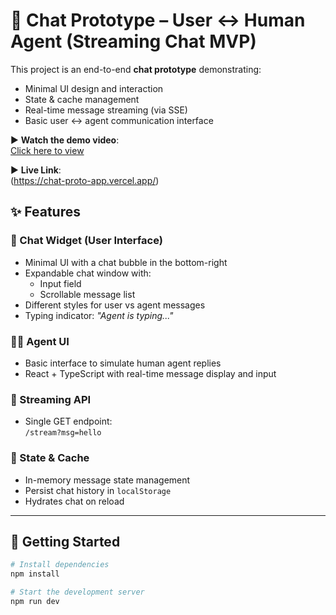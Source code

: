 # 💬 Chat Prototype – User ↔ Human Agent (Streaming Chat MVP)

This project is an end-to-end **chat prototype** demonstrating:

- Minimal UI design and interaction
- State & cache management
- Real-time message streaming (via SSE)
- Basic user ↔ agent communication interface


▶️ **Watch the demo video**:  
[Click here to view](https://crewaretechnologies157-my.sharepoint.com/:v:/g/personal/shashikant_yadav_creware_asia/ESjO69EMYoBGlc19oGiBa18BNdLjEuQXpzDc1kfTgnLrYA?e=eM4t9V&nav=eyJyZWZlcnJhbEluZm8iOnsicmVmZXJyYWxBcHAiOiJTdHJlYW1XZWJBcHAiLCJyZWZlcnJhbFZpZXciOiJTaGFyZURpYWxvZy1MaW5rIiwicmVmZXJyYWxBcHBQbGF0Zm9ybSI6IldlYiIsInJlZmVycmFsTW9kZSI6InZpZXcifX0%3D)

▶️ **Live Link**:  
(https://chat-proto-app.vercel.app/)

## ✨ Features

### 🧩 Chat Widget (User Interface)
- Minimal UI with a chat bubble in the bottom-right
- Expandable chat window with:
  - Input field
  - Scrollable message list
- Different styles for user vs agent messages
- Typing indicator: _"Agent is typing..."_

### 👨‍💼 Agent UI
- Basic interface to simulate human agent replies
- React + TypeScript with real-time message display and input

### 🔄 Streaming API
- Single GET endpoint:  
  `/stream?msg=hello`

### 🧠 State & Cache
- In-memory message state management
- Persist chat history in `localStorage`
- Hydrates chat on reload




---

## 🚀 Getting Started

```bash
# Install dependencies
npm install

# Start the development server
npm run dev
